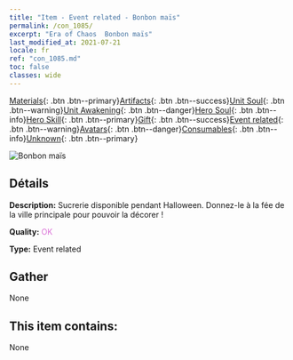 ```yaml
---
title: "Item - Event related - Bonbon maïs"
permalink: /con_1085/
excerpt: "Era of Chaos  Bonbon maïs"
last_modified_at: 2021-07-21
locale: fr
ref: "con_1085.md"
toc: false
classes: wide
---
```

 [Materials](/ItemsFR/){: .btn .btn--primary}[Artifacts](/ItemsFR/Artifacts/){: .btn .btn--success}[Unit Soul](/ItemsFR/UnitSoul/){: .btn .btn--warning}[Unit Awakening](/ItemsFR/UnitAwakening/){: .btn .btn--danger}[Hero Soul](/ItemsFR/HeroSoul/){: .btn .btn--info}[Hero Skill](/ItemsFR/HeroSkill/){: .btn .btn--primary}[Gift](/ItemsFR/Gift/){: .btn .btn--success}[Event related](/ItemsFR/Events/){: .btn .btn--warning}[Avatars](/ItemsFR/Avatars/){: .btn .btn--danger}[Consumables](/ItemsFR/Consumables/){: .btn .btn--info}[Unknown](/ItemsFR/Unknown/){: .btn .btn--primary}

 ![Bonbon maïs](/images/t/i_690011.png)

## Détails
 **Description:** Sucrerie disponible pendant Halloween. Donnez-le à la fée de la ville principale pour pouvoir la décorer !

 **Quality:** <span style="color: #DA70D6">OK</span>

 **Type:** Event related

## Gather

  None

## This item contains:

  None

